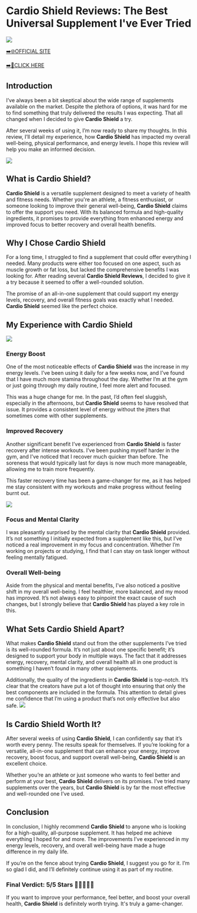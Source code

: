 # Cardio Shield Reviews: The Best Universal Supplement I've Ever Tried

[![](https://static.vecteezy.com/system/resources/thumbnails/019/896/014/small/buy-now-gradient-button-with-cart-symbol-buy-now-illustration-png.png)](https://edetoop.top/lander/sugarpreland-1/cardshild.html) 

[➡️🌐OFFICIAL SITE](https://edetoop.top/lander/sugarpreland-1/cardshild.html) 

[➡️🔗CLICK HERE](https://edetoop.top/lander/sugarpreland-1/cardshild.html) 


## Introduction

I’ve always been a bit skeptical about the wide range of supplements available on the market. Despite the plethora of options, it was hard for me to find something that truly delivered the results I was expecting. That all changed when I decided to give **Cardio Shield** a try.

After several weeks of using it, I’m now ready to share my thoughts. In this review, I’ll detail my experience, how **Cardio Shield** has impacted my overall well-being, physical performance, and energy levels. I hope this review will help you make an informed decision. 

[![](https://wallpapers.com/images/hd/red-order-now-button-udg4jcj4arvn8b0n-2.png)](https://edetoop.top/lander/sugarpreland-1/cardshild.html)  

## What is Cardio Shield?

**Cardio Shield** is a versatile supplement designed to meet a variety of health and fitness needs. Whether you're an athlete, a fitness enthusiast, or someone looking to improve their general well-being, **Cardio Shield** claims to offer the support you need. With its balanced formula and high-quality ingredients, it promises to provide everything from enhanced energy and improved focus to better recovery and overall health benefits.

## Why I Chose Cardio Shield

For a long time, I struggled to find a supplement that could offer everything I needed. Many products were either too focused on one aspect, such as muscle growth or fat loss, but lacked the comprehensive benefits I was looking for. After reading several **Cardio Shield Reviews**, I decided to give it a try because it seemed to offer a well-rounded solution.

The promise of an all-in-one supplement that could support my energy levels, recovery, and overall fitness goals was exactly what I needed. **Cardio Shield** seemed like the perfect choice.

## My Experience with Cardio Shield

[![](https://static.vecteezy.com/system/resources/thumbnails/019/896/014/small/buy-now-gradient-button-with-cart-symbol-buy-now-illustration-png.png)](https://edetoop.top/lander/sugarpreland-1/cardshild.html)

### Energy Boost

One of the most noticeable effects of **Cardio Shield** was the increase in my energy levels. I’ve been using it daily for a few weeks now, and I’ve found that I have much more stamina throughout the day. Whether I’m at the gym or just going through my daily routine, I feel more alert and focused.

This was a huge change for me. In the past, I’d often feel sluggish, especially in the afternoons, but **Cardio Shield** seems to have resolved that issue. It provides a consistent level of energy without the jitters that sometimes come with other supplements.

### Improved Recovery

Another significant benefit I’ve experienced from **Cardio Shield** is faster recovery after intense workouts. I’ve been pushing myself harder in the gym, and I’ve noticed that I recover much quicker than before. The soreness that would typically last for days is now much more manageable, allowing me to train more frequently.

This faster recovery time has been a game-changer for me, as it has helped me stay consistent with my workouts and make progress without feeling burnt out.

[![](https://wallpapers.com/images/hd/red-order-now-button-udg4jcj4arvn8b0n-2.png)](https://edetoop.top/lander/sugarpreland-1/cardshild.html)  

### Focus and Mental Clarity

I was pleasantly surprised by the mental clarity that **Cardio Shield** provided. It’s not something I initially expected from a supplement like this, but I’ve noticed a real improvement in my focus and concentration. Whether I’m working on projects or studying, I find that I can stay on task longer without feeling mentally fatigued.

### Overall Well-being

Aside from the physical and mental benefits, I’ve also noticed a positive shift in my overall well-being. I feel healthier, more balanced, and my mood has improved. It’s not always easy to pinpoint the exact cause of such changes, but I strongly believe that **Cardio Shield** has played a key role in this.

## What Sets Cardio Shield Apart?

What makes **Cardio Shield** stand out from the other supplements I’ve tried is its well-rounded formula. It’s not just about one specific benefit; it’s designed to support your body in multiple ways. The fact that it addresses energy, recovery, mental clarity, and overall health all in one product is something I haven’t found in many other supplements.

Additionally, the quality of the ingredients in **Cardio Shield** is top-notch. It’s clear that the creators have put a lot of thought into ensuring that only the best components are included in the formula. This attention to detail gives me confidence that I’m using a product that’s not only effective but also safe.
[![](https://static.vecteezy.com/system/resources/thumbnails/019/896/014/small/buy-now-gradient-button-with-cart-symbol-buy-now-illustration-png.png)](https://edetoop.top/lander/sugarpreland-1/cardshild.html)
## Is Cardio Shield Worth It?

After several weeks of using **Cardio Shield**, I can confidently say that it’s worth every penny. The results speak for themselves. If you’re looking for a versatile, all-in-one supplement that can enhance your energy, improve recovery, boost focus, and support overall well-being, **Cardio Shield** is an excellent choice.

Whether you’re an athlete or just someone who wants to feel better and perform at your best, **Cardio Shield** delivers on its promises. I’ve tried many supplements over the years, but **Cardio Shield** is by far the most effective and well-rounded one I’ve used.

## Conclusion

In conclusion, I highly recommend **Cardio Shield** to anyone who is looking for a high-quality, all-purpose supplement. It has helped me achieve everything I hoped for and more. The improvements I’ve experienced in my energy levels, recovery, and overall well-being have made a huge difference in my daily life.

If you’re on the fence about trying **Cardio Shield**, I suggest you go for it. I’m so glad I did, and I’ll definitely continue using it as part of my routine.

### Final Verdict: 5/5 Stars 🌟🌟🌟🌟🌟

If you want to improve your performance, feel better, and boost your overall health, **Cardio Shield** is definitely worth trying. It's truly a game-changer.
